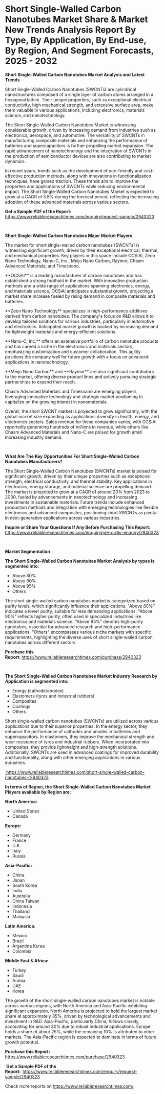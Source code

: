 <p><h1>Short Single-Walled Carbon Nanotubes Market Share & Market New Trends Analysis Report By Type, By Application, By End-use, By Region, And Segment Forecasts, 2025 - 2032</h1></p><p><strong>Short Single-Walled Carbon Nanotubes Market Analysis and Latest Trends</strong></p>
<p><p>Short Single-Walled Carbon Nanotubes (SWCNTs) are cylindrical nanostructures composed of a single layer of carbon atoms arranged in a hexagonal lattice. Their unique properties, such as exceptional electrical conductivity, high mechanical strength, and extensive surface area, make them valuable in various applications, including electronics, materials science, and nanotechnology.</p><p>The Short Single-Walled Carbon Nanotubes Market is witnessing considerable growth, driven by increasing demand from industries such as electronics, aerospace, and automotive. The versatility of SWCNTs in manufacturing composite materials and enhancing the performance of batteries and supercapacitors is further propelling market expansion. The rapid advancement of nanotechnology and the integration of SWCNTs in the production of semiconductor devices are also contributing to market dynamics.</p><p>In recent years, trends such as the development of eco-friendly and cost-effective production methods, along with innovations in functionalization techniques, have gained traction. These trends aim to improve the properties and applications of SWCNTs while reducing environmental impact. The Short Single-Walled Carbon Nanotubes Market is expected to grow at a CAGR of 5.8% during the forecast period, reflecting the increasing adoption of these advanced materials across various sectors.</p></p>
<p><strong>Get a Sample PDF of the Report:&nbsp;</strong> <a href="https://www.reliableresearchtimes.com/enquiry/request-sample/2940323?utm_campaign=3297&utm_medium=2&utm_source=Github&utm_content=ia&utm_term=15032025&utm_id=short-single-walled-carbon-nanotubes">https://www.reliableresearchtimes.com/enquiry/request-sample/2940323</a></p>
<p>&nbsp;</p>
<p><strong>Short Single-Walled Carbon Nanotubes Major Market Players</strong></p>
<p><p>The market for short single-walled carbon nanotubes (SWCNTs) is witnessing significant growth, driven by their exceptional electrical, thermal, and mechanical properties. Key players in this space include OCSiAl, Zeon Nano Technology, Nano-C, Inc., Meijo Nano Carbon, Raymor, Chasm Advanced Materials, and Timesnano.</p><p>**OCSiAl** is a leading manufacturer of carbon nanotubes and has established a strong foothold in the market. With innovative production methods and a wide range of applications spanning electronics, energy, and materials science, OCSiAl anticipates substantial growth, projecting a market share increase fueled by rising demand in composite materials and batteries.</p><p>**Zeon Nano Technology** specializes in high-performance additives derived from carbon nanotubes. The company's focus on R&D allows it to develop tailored solutions for various industries, particularly in automotive and electronics. Anticipated market growth is backed by increasing demand for lightweight materials and energy-efficient solutions.</p><p>**Nano-C, Inc.** offers an extensive portfolio of carbon nanotube products and has carved a niche in the electronics and materials sectors, emphasizing customization and customer collaboration. This agility positions the company well for future growth with a focus on advanced applications in nanotechnology.</p><p>**Meijo Nano Carbon** and **Raymor** are also significant contributors to the market, offering diverse product lines and actively pursuing strategic partnerships to expand their reach.</p><p>Chasm Advanced Materials and Timesnano are emerging players, leveraging innovative technology and strategic market positioning to capitalize on the growing interest in nanomaterials.</p><p>Overall, the short SWCNT market is projected to grow significantly, with the global market size expanding as applications diversify in health, energy, and electronics sectors. Sales revenue for these companies varies, with OCSiAl reportedly generating hundreds of millions in revenue, while others like Chasm Advanced Materials and Nano-C are poised for growth amid increasing industry demand.</p></p>
<p>&nbsp;</p>
<p><strong>What Are The Key Opportunities For Short Single-Walled Carbon Nanotubes Manufacturers?</strong></p>
<p><p>The Short Single-Walled Carbon Nanotubes (SWCNTs) market is poised for significant growth, driven by their unique properties such as exceptional strength, electrical conductivity, and thermal stability. Key applications in electronics, energy storage, and material science are propelling demand. The market is projected to grow at a CAGR of around 20% from 2023 to 2030, fueled by advancements in nanotechnology and increasing investments in sustainable materials. Future trends include enhanced production methods and integration with emerging technologies like flexible electronics and advanced composites, positioning short SWCNTs as pivotal in next-generation applications across various industries.</p></p>
<p><strong>Inquire or Share Your Questions If Any Before Purchasing This Report:</strong> <a href="https://www.reliableresearchtimes.com/enquiry/pre-order-enquiry/2940323?utm_campaign=3297&utm_medium=2&utm_source=Github&utm_content=ia&utm_term=15032025&utm_id=short-single-walled-carbon-nanotubes">https://www.reliableresearchtimes.com/enquiry/pre-order-enquiry/2940323</a></p>
<p>&nbsp;</p>
<p><strong>Market Segmentation</strong></p>
<p><strong>The Short Single-Walled Carbon Nanotubes Market Analysis by types is segmented into:</strong></p>
<p><ul><li>Above 80%</li><li>Above 90%</li><li>Above 95%</li><li>Others</li></ul></p>
<p><p>The short single-walled carbon nanotubes market is categorized based on purity levels, which significantly influence their applications. "Above 80%" indicates a lower purity, suitable for less demanding applications. "Above 90%" reflects higher purity, often used in specialized industries like electronics and materials science. "Above 95%" denotes high-purity nanotubes, essential for advanced research and high-performance applications. "Others" encompasses various niche markets with specific requirements, highlighting the diverse uses of short single-walled carbon nanotubes across different sectors.</p></p>
<p><strong>Purchase this Report:&nbsp;</strong><a href="https://www.reliableresearchtimes.com/purchase/2940323?utm_campaign=3297&utm_medium=2&utm_source=Github&utm_content=ia&utm_term=15032025&utm_id=short-single-walled-carbon-nanotubes">https://www.reliableresearchtimes.com/purchase/2940323</a></p>
<p>&nbsp;</p>
<p><strong>The Short Single-Walled Carbon Nanotubes Market Industry Research by Application is segmented into:</strong></p>
<p><ul><li>Energy (cathode/anodes)</li><li>Elastomers (tyres and industrial rubbers)</li><li>Composites</li><li>Coatings</li><li>Others</li></ul></p>
<p><p>Short single-walled carbon nanotubes (SWCNTs) are utilized across various applications due to their superior properties. In the energy sector, they enhance the performance of cathodes and anodes in batteries and supercapacitors. In elastomers, they improve the mechanical strength and wear resistance of tyres and industrial rubbers. When incorporated into composites, they provide lightweight and high-strength solutions. Additionally, SWCNTs are used in advanced coatings for improved durability and functionality, along with other emerging applications in various industries.</p></p>
<p><a href="https://www.reliableresearchtimes.com/short-single-walled-carbon-nanotubes-r2940323?utm_campaign=3297&utm_medium=2&utm_source=Github&utm_content=ia&utm_term=15032025&utm_id=short-single-walled-carbon-nanotubes">&nbsp;https://www.reliableresearchtimes.com/short-single-walled-carbon-nanotubes-r2940323</a></p>
<p><strong>In terms of Region, the Short Single-Walled Carbon Nanotubes Market Players available by Region are:</strong></p>
<p>
    <p> <strong> North America: </strong>
        <ul>
            <li>United States</li>
            <li>Canada</li>
        </ul>
        </p> 
    <p> <strong> Europe: </strong>
        <ul>
            <li>Germany</li>
            <li>France</li>
            <li>U.K.</li>
            <li>Italy</li>
            <li>Russia</li>
        </ul>
        </p> 
    <p> <strong> Asia-Pacific: </strong>
        <ul>
            <li>China</li>
            <li>Japan</li>
            <li>South Korea</li>
            <li>India</li>
            <li>Australia</li>
            <li>China Taiwan</li>
            <li>Indonesia</li>
            <li>Thailand</li>
            <li>Malaysia</li>
        </ul>
        </p> 
    <p> <strong> Latin America: </strong>
        <ul>
            <li>Mexico</li>
            <li>Brazil</li>
            <li>Argentina Korea</li>
            <li>Colombia</li>
        </ul>
        </p> 
    <p> <strong> Middle East & Africa: </strong>
        <ul>
            <li>Turkey</li>
            <li>Saudi</li>
            <li>Arabia</li>
            <li>UAE</li>
            <li>Korea</li>
        </ul>
    </p>
    </p>
<p><p>The growth of the short single-walled carbon nanotubes market is notable across various regions, with North America and Asia-Pacific exhibiting significant expansion. North America is projected to hold the largest market share at approximately 35%, driven by technological advancements and investment in R&D. Asia-Pacific, particularly China, follows closely, accounting for around 30% due to robust industrial applications. Europe holds a share of about 25%, while the remaining 10% is attributed to other markets. The Asia-Pacific region is expected to dominate in terms of future growth potential.</p></p>
<p><strong>Purchase this Report: </strong><a href="https://www.reliableresearchtimes.com/purchase/2940323?utm_campaign=3297&utm_medium=2&utm_source=Github&utm_content=ia&utm_term=15032025&utm_id=short-single-walled-carbon-nanotubes">https://www.reliableresearchtimes.com/purchase/2940323</a></p>
<p>&nbsp;<strong>Get a Sample PDF of the Report:&nbsp;&nbsp;</strong><a href="https://www.reliableresearchtimes.com/enquiry/request-sample/2940323?utm_campaign=3297&utm_medium=2&utm_source=Github&utm_content=ia&utm_term=15032025&utm_id=short-single-walled-carbon-nanotubes">https://www.reliableresearchtimes.com/enquiry/request-sample/2940323</a></p>
<p><strong></strong></p>
<p>Check more reports on <a href="https://www.reliableresearchtimes.com/?utm_campaign=3297&utm_medium=2&utm_source=Github&utm_content=ia&utm_term=15032025&utm_id=short-single-walled-carbon-nanotubes">https://www.reliableresearchtimes.com/</a></p>
